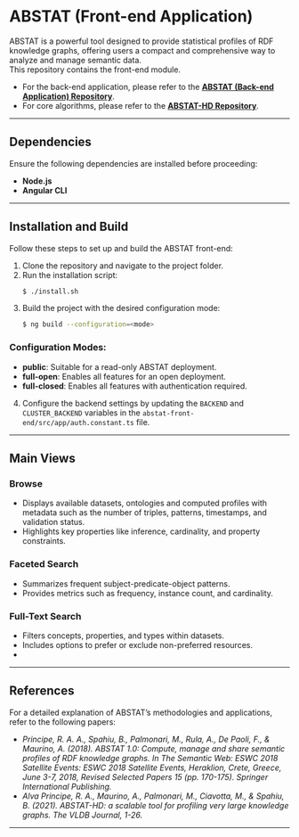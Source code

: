 # ABSTAT (Front-end Application)

ABSTAT is a powerful tool designed to provide statistical profiles of RDF knowledge graphs, offering users a compact and comprehensive way to analyze and manage semantic data.  
This repository contains the front-end module.  
- For the back-end application, please refer to the [**ABSTAT (Back-end Application) Repository**](https://bitbucket.org/disco_unimib/abstat).
- For core algorithms, please refer to the [**ABSTAT-HD Repository**](https://github.com/rAlvaPrincipe/abstat-distributed).

---

## Dependencies

Ensure the following dependencies are installed before proceeding:

- **Node.js**
- **Angular CLI**

---

## Installation and Build

Follow these steps to set up and build the ABSTAT front-end:

1. Clone the repository and navigate to the project folder.
2. Run the installation script:
   ```bash
   $ ./install.sh
   ```
3. Build the project with the desired configuration mode:
   ```bash
   $ ng build --configuration=<mode>
   ```
   

### Configuration Modes:
- **public**: Suitable for a read-only ABSTAT deployment.
- **full-open**: Enables all features for an open deployment.
- **full-closed**: Enables all features with authentication required.

4. Configure the backend settings by updating the `BACKEND` and `CLUSTER_BACKEND` variables in the `abstat-front-end/src/app/auth.constant.ts` file.

---

## Main Views

### Browse 
- Displays available datasets, ontologies and computed profiles with metadata such as the number of triples, patterns, timestamps, and validation status.
- Highlights key properties like inference, cardinality, and property constraints.

### Faceted Search
- Summarizes frequent subject-predicate-object patterns.
- Provides metrics such as frequency, instance count, and cardinality.

### Full-Text Search
- Filters concepts, properties, and types within datasets.
- Includes options to prefer or exclude non-preferred resources.
- 
---

## References

For a detailed explanation of ABSTAT’s methodologies and applications, refer to the following papers:

- *Principe, R. A. A., Spahiu, B., Palmonari, M., Rula, A., De Paoli, F., & Maurino, A. (2018). ABSTAT 1.0: Compute, manage and share semantic profiles of RDF knowledge graphs. In The Semantic Web: ESWC 2018 Satellite Events: ESWC 2018 Satellite Events, Heraklion, Crete, Greece, June 3-7, 2018, Revised Selected Papers 15 (pp. 170-175). Springer International Publishing.*
- *Alva Principe, R. A., Maurino, A., Palmonari, M., Ciavotta, M., & Spahiu, B. (2021). ABSTAT-HD: a scalable tool for profiling very large knowledge graphs. The VLDB Journal, 1-26.*
---



